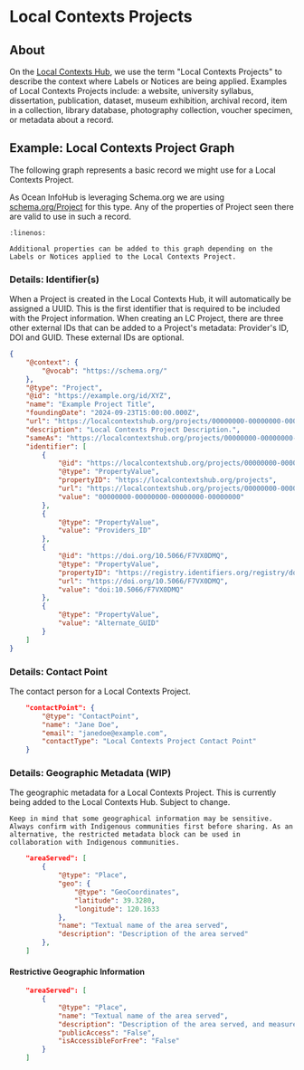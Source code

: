 # Local Contexts Projects

## About
On the [Local Contexts Hub](https://localcontextshub.org), we use the term "Local Contexts Projects" to describe the context where Labels or Notices are being applied. Examples of Local Contexts Projects include: a website, university syllabus, dissertation, publication, dataset, museum exhibition, archival record, item in a collection, library database, photography collection, voucher specimen, or metadata about a record.

## Example: Local Contexts Project Graph
The following graph represents a basic record we might use for a Local Contexts Project.

As Ocean InfoHub is leveraging Schema.org we are using [schema.org/Project](https://schema.org/Project) for this type. Any of the properties of Project seen there are valid to use in such a record.

```{literalinclude} ../../../odis-in/dataGraphs/thematics/projects/graphs/local-contexts-project-example.json
:linenos:
```
```{note}
Additional properties can be added to this graph depending on the Labels or Notices applied to the Local Contexts Project.
```

### Details: Identifier(s)
When a Project is created in the Local Contexts Hub, it will automatically be assigned a UUID. This is the first identifier that is required to be included with the Project information. When creating an LC Project, there are three other external IDs that can be added to a Project's metadata: Provider's ID, DOI and GUID. These external IDs are optional.

```json
{
    "@context": {
        "@vocab": "https://schema.org/"
    },
    "@type": "Project",
    "@id": "https://example.org/id/XYZ",
    "name": "Example Project Title",
    "foundingDate": "2024-09-23T15:00:00.000Z",
    "url": "https://localcontextshub.org/projects/00000000-00000000-00000000-00000000",
    "description": "Local Contexts Project Description.",
    "sameAs": "https://localcontextshub.org/projects/00000000-00000000-00000000-00000000",
    "identifier": [
        {
            "@id": "https://localcontextshub.org/projects/00000000-00000000-00000000-00000000",
            "@type": "PropertyValue",
            "propertyID": "https://localcontextshub.org/projects",
            "url": "https://localcontextshub.org/projects/00000000-00000000-00000000-00000000",
            "value": "00000000-00000000-00000000-00000000"
        },
        {
            "@type": "PropertyValue",
            "value": "Providers_ID"
        },
        {
            "@id": "https://doi.org/10.5066/F7VX0DMQ",
            "@type": "PropertyValue",
            "propertyID": "https://registry.identifiers.org/registry/doi",
            "url": "https://doi.org/10.5066/F7VX0DMQ",
            "value": "doi:10.5066/F7VX0DMQ"
        },
        {
            "@type": "PropertyValue",
            "value": "Alternate_GUID"
        }
    ]
}
```

### Details: Contact Point
The contact person for a Local Contexts Project.

```json
    "contactPoint": {
        "@type": "ContactPoint",
        "name": "Jane Doe",
        "email": "janedoe@example.com",
        "contactType": "Local Contexts Project Contact Point"
    }
```

### Details: Geographic Metadata (WIP)
The geographic metadata for a Local Contexts Project. This is currently being added to the Local Contexts Hub. Subject to change.
```{note}
Keep in mind that some geographical information may be sensitive. Always confirm with Indigenous communities first before sharing. As an alternative, the restricted metadata block can be used in collaboration with Indigenous communities.
```

```json
    "areaServed": [
        {
            "@type": "Place",
            "geo": {
                "@type": "GeoCoordinates",
                "latitude": 39.3280,
                "longitude": 120.1633
            },
            "name": "Textual name of the area served",
            "description": "Description of the area served"
        },
    ]
```

#### Restrictive Geographic Information
```json
    "areaServed": [
        {
            "@type": "Place",
            "name": "Textual name of the area served",
            "description": "Description of the area served, and measures needed to request access.",
            "publicAccess": "False",
            "isAccessibleForFree": "False"
        }
    ]
```
